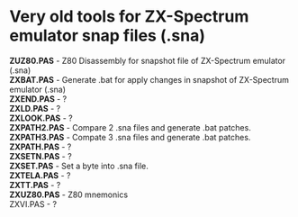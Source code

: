 # Very old tools for ZX-Spectrum emulator snap files (.sna)

**ZUZ80.PAS** - Z80 Disassembly for snapshot file of ZX-Spectrum emulator (.sna)  
**ZXBAT.PAS** - Generate .bat for apply changes in snapshot of ZX-Spectrum emulator (.sna)  
**ZXEND.PAS** - ?  
**ZXLD.PAS** - ?  
**ZXLOOK.PAS** - ?  
**ZXPATH2.PAS** - Compare 2 .sna files and generate .bat patches.  
**ZXPATH3.PAS** - Compate 3 .sna files and generate .bat patches.  
**ZXPATH.PAS** - ?  
**ZXSETN.PAS** - ?  
**ZXSET.PAS** - Set a byte into .sna file.  
**ZXTELA.PAS** - ?  
**ZXTT.PAS** - ?  
**ZXUZ80.PAS** - Z80 mnemonics  
ZXVI.PAS  - ?  

